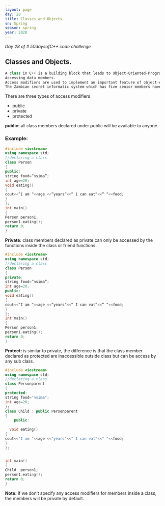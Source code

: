 ```yaml
---
layout: page
day: 28
title: Classes and Objects
sn: Spring
season: spring
year: 2020
---
```


*Day 28 of \# 50daysofC++ code challenge*

## Classes and Objects.

```cpp
A class in C++ is a building block that leads to Object-Oriented-Programming.
Accessing data members.
Access modifiers are used to implement an important feature of object-oriented-programming known as data hiding. Let’s consider a real-life example:
The Zambian secret informatic system which has five senior members have some top secret regarding national security. So, lets think of the five people as class data members. People who are not part of this system or class cant access information direct without being permitted to, this is what data hiding is.
```

There are three types of access modifiers
*	public
*	private
*	protected

**public:** all class members declared under public will be available to anyone.

### Example:

```cpp
#include <iostream>
using namespace std;
//declaring a class
class Person
{
public:
string food=”nsima”;
int age=20;
void eating()
{
cout<<”I am “<<age <<”years”<<” I can eat”<<” “<<food;
}
};
int main()
{
Person person1;
person1.eating();
return 0;
}
```

**Private:** class members declared as private can only be accessed by the functions inside the class or friend functions.

```cpp
#include <iostream>
using namespace std;
//declaring a class
class Person
{
private:
string food=”nsima”;
int age=20;
public:
void eating()
{
cout<<”I am “<<age <<”years”<<” I can eat”<<” “<<food;
}
};
int main()
{
Person person1;
person1.eating();
return 0;
}
```

**Protect:** is similar to private, the difference is that the class member declared as protected are inaccessible outside class but can be access by any sub class.

```cpp
#include <iostream>
using namespace std;
//declaring a class
class Personparent
{
protected:
string food="nsima";
int age=20;
};
class Child : public Personparent
{
	public:
	
  void eating()
{
cout<<"I am "<<age <<"years"<<" I can eat"<<" "<<food;
}
};


int main()
{
Child  person1;
person1.eating();
return 0;
}
```

**Note:** if we don’t specify any access modifiers for members inside a class, the members will be private by default.




